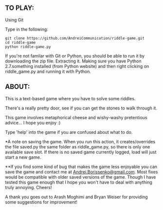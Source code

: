 ## TO PLAY:

Using Git

Type in the following:
```
git clone https://github.com/AndreiCommunication/riddle-game.git
cd riddle-game
python riddle-game.py
```

If you're not familar with Git or Python, you should be able to run it by 
downloading the zip file. Extracting it. Making sure you have Python 2.7.something 
installed (from Python website) and then right clicking on riddle_game.py and 
running it with Python.


## ABOUT:

This is a text-based game where you have to solve some riddles.

There's a really pretty door, see if you can get the stones to walk through it.

This game involves metaphorical cheese and wishy-washy pretentious advice...
I hope you enjoy :)

Type 'help' into the game if you are confused about what to do.

*A note on saving the game. When you run this action, it creates/overrides the
file saved.py the same folder as riddle_game.py, so there is only one available
save slot. If there is no saved game currently logged, load will just start a
new game.

**If you find some kind of bug that makes the game less enjoyable you can save
the game and contact me at Andrei.Borissenko@gmail.com. Most fixes would be
compatible with older saved versions of the game. Though I have tested this game
enough that I hope you won't have to deal with anything truly annoying. Cheers!

A thank you goes out to Arash Moghimi and Bryan Weiser for providing some
suggestions for improvement!
